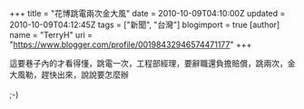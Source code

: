 +++
title = "花博跳電兩次金大風"
date = 2010-10-09T04:10:00Z
updated = 2010-10-09T04:12:45Z
tags = ["新聞", "台灣"]
blogimport = true 
[author]
	name = "TerryH"
	uri = "https://www.blogger.com/profile/00198432946574471177"
+++

這要巷子內的才看得懂，跳電一次，工程部經理，要辭職還負擔賠償，跳兩次，金大風勒，趕快出來，說說要怎麼辦<br /><br />;-)

